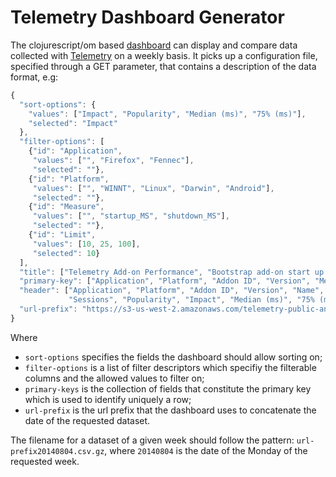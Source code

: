 # Telemetry Dashboard Generator

The clojurescript/om based [dashboard](http://vitillo.github.io/iacomus/resources/public/index.html?config=sample_config.json) can display and compare data collected with [Telemetry](https://wiki.mozilla.org/Telemetry) on a weekly basis. It picks up
a configuration file, specified through a GET parameter, that contains a description of the data format, e.g:

```javascript
{
  "sort-options": {
    "values": ["Impact", "Popularity", "Median (ms)", "75% (ms)"],
    "selected": "Impact"
  },
  "filter-options": [
    {"id": "Application",
     "values": ["", "Firefox", "Fennec"],
     "selected": ""},
    {"id": "Platform",
     "values": ["", "WINNT", "Linux", "Darwin", "Android"],
     "selected": ""},
    {"id": "Measure",
     "values": ["", "startup_MS", "shutdown_MS"],
     "selected": ""},
    {"id": "Limit",
     "values": [10, 25, 100],
     "selected": 10}
  ],
  "title": ["Telemetry Add-on Performance", "Bootstrap add-on start up and shut down times"],
  "primary-key": ["Application", "Platform", "Addon ID", "Version", "Measure"],
  "header": ["Application", "Platform", "Addon ID", "Version", "Name", "Measure",
             "Sessions", "Popularity", "Impact", "Median (ms)", "75% (ms)", "95% (ms)"],
  "url-prefix": "https://s3-us-west-2.amazonaws.com/telemetry-public-analysis/addon_perf/data/weekly_addons"
}
```

Where
- `sort-options` specifies the fields the dashboard should allow sorting on;
- `filter-options` is a list of filter descriptors which specifiy the filterable columns and the allowed values to filter on;
- `primary-keys` is the collection of fields that constitute the primary key which is used to identify uniquely a row;
- `url-prefix` is the url prefix that the dashboard uses to concatenate the date of the requested dataset.

The filename for a dataset of a given week should follow the pattern: `url-prefix20140804.csv.gz`, where `20140804` is the date of the Monday of the requested week.
